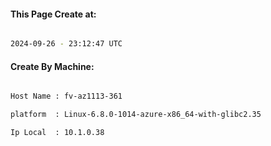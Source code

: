 
   
#### This Page Create at:

```bash

2024-09-26 - 23:12:47 UTC

```

#### Create By Machine:

```bash

Host Name : fv-az1113-361

platform  : Linux-6.8.0-1014-azure-x86_64-with-glibc2.35

Ip Local  : 10.1.0.38

```


